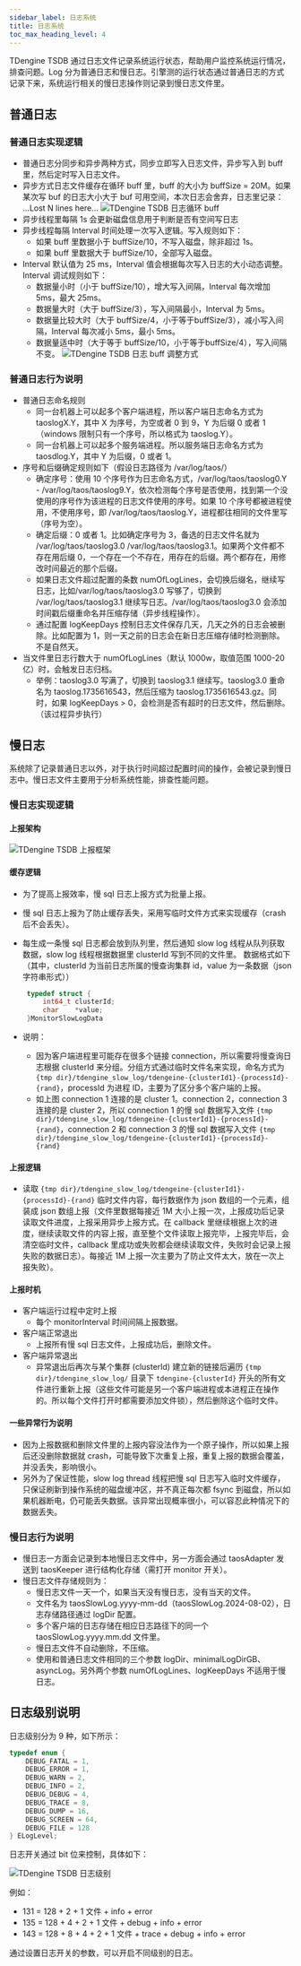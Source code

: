 ```yaml
---
sidebar_label: 日志系统
title: 日志系统
toc_max_heading_level: 4
---
```


TDengine TSDB 通过日志文件记录系统运行状态，帮助用户监控系统运行情况，排查问题。Log 分为普通日志和慢日志。引擎测的运行状态通过普通日志的方式记录下来，系统运行相关的慢日志操作则记录到慢日志文件里。

## 普通日志

### 普通日志实现逻辑

- 普通日志分同步和异步两种方式，同步立即写入日志文件，异步写入到 buff 里，然后定时写入日志文件。
- 异步方式日志文件缓存在循环 buff 里，buff 的大小为 buffSize = 20M。如果某次写 buf 的日志大小大于 buf 可用空间，本次日志会舍弃，日志里记录： ...Lost N lines here...
![TDengine TSDB 日志循环 buff](./normal_log1.png)
- 异步线程里每隔 1s 会更新磁盘信息用于判断是否有空间写日志
- 异步线程每隔 Interval 时间处理一次写入逻辑。写入规则如下：
  - 如果 buff 里数据小于 buffSize/10，不写入磁盘，除非超过 1s。
  - 如果 buff 里数据大于 buffSize/10，全部写入磁盘。
- Interval 默认值为 25 ms，Interval 值会根据每次写入日志的大小动态调整。Interval 调试规则如下：
  - 数据量小时（小于 buffSize/10），增大写入间隔，Interval 每次增加 5ms，最大 25ms。
  - 数据量大时（大于 buffSize/3），写入间隔最小，Interval 为 5ms。
  - 数据量比较大时（大于 buffSize/4，小于等于buffSize/3），减小写入间隔，Interval 每次减小 5ms，最小 5ms。
  - 数据量适中时（大于等于 buffSize/10，小于等于buffSize/4），写入间隔不变。
![TDengine TSDB 日志 buff 调整方式](./normal_log2.png)

### 普通日志行为说明

- 普通日志命名规则
  - 同一台机器上可以起多个客户端进程，所以客户端日志命名方式为 taoslogX.Y，其中 X 为序号，为空或者 0 到 9，Y 为后缀 0 或者 1（windows 限制只有一个序号，所以格式为 taoslog.Y）。
  - 同一台机器上可以起多个服务端进程。所以服务端日志命名方式为 taosdlog.Y，其中 Y 为后缀，0 或者 1。
- 序号和后缀确定规则如下（假设日志路径为 /var/log/taos/）
  - 确定序号：使用 10 个序号作为日志命名方式，/var/log/taos/taoslog0.Y  -  /var/log/taos/taoslog9.Y，依次检测每个序号是否使用，找到第一个没使用的序号作为该进程的日志文件使用的序号。如果 10 个序号都被进程使用，不使用序号，即 /var/log/taos/taoslog.Y，进程都往相同的文件里写（序号为空）。
  - 确定后缀：0 或者 1。比如确定序号为 3，备选的日志文件名就为 /var/log/taos/taoslog3.0 /var/log/taos/taoslog3.1。如果两个文件都不存在用后缀 0，一个存在一个不存在，用存在的后缀。两个都存在，用修改时间最近的那个后缀。
  - 如果日志文件超过配置的条数 numOfLogLines，会切换后缀名，继续写日志，比如/var/log/taos/taoslog3.0 写够了，切换到 /var/log/taos/taoslog3.1 继续写日志。/var/log/taos/taoslog3.0  会添加时间戳后缀重命名并压缩存储（异步线程操作）。
  - 通过配置 logKeepDays 控制日志文件保存几天，几天之外的日志会被删除。比如配置为 1，则一天之前的日志会在新日志压缩存储时检测删除。不是自然天。
- 当文件里日志行数大于 numOfLogLines（默认 1000w，取值范围 1000-20 亿）时，会触发日志归档。
  - 举例：taoslog3.0 写满了，切换到 taoslog3.1 继续写。taoslog3.0 重命名为 taoslog.1735616543，然后压缩为 taoslog.1735616543.gz。同时，如果 logKeepDays > 0，会检测是否有超时的日志文件，然后删除。（该过程异步执行）

## 慢日志

系统除了记录普通日志以外，对于执行时间超过配置时间的操作，会被记录到慢日志中。慢日志文件主要用于分析系统性能，排查性能问题。

### 慢日志实现逻辑

#### 上报架构

![TDengine TSDB 上报框架](./slow_log1.png)

#### 缓存逻辑

- 为了提高上报效率，慢 sql 日志上报方式为批量上报。
- 慢 sql 日志上报为了防止缓存丢失，采用写临时文件方式来实现缓存（crash 后不会丢失）。
- 每生成一条慢 sql 日志都会放到队列里，然后通知 slow log 线程从队列获取数据，slow log 线程根据数据里 clusterId 写到不同的文件里。
   数据格式如下（其中，clusterId 为当前日志所属的慢查询集群 id，value 为一条数据（json 字符串形式））

   ```c
    typedef struct {
        int64_t clusterId;
        char    *value;
    }MonitorSlowLogData
   ```

- 说明：
  - 因为客户端进程里可能存在很多个链接 connection，所以需要将慢查询日志根据 clusterId 来分组。分组方式通过临时文件名来实现，命名方式为 ```{tmp dir}/tdengine_slow_log/tdengeine-{clusterId1}-{processId}-{rand}```，processId 为进程 ID，主要为了区分多个客户端的上报。
  - 如上图 connection 1 连接的是 cluster 1。connection 2，connection 3 连接的是 cluster 2，所以 connection 1 的慢 sql 数据写入文件 ```{tmp dir}/tdengine_slow_log/tdengeine-{clusterId1}-{processId}-{rand}```，connection 2 和 connection 3 的慢 sql 数据写入文件 ```{tmp dir}/tdengine_slow_log/tdengeine-{clusterId1}-{processId}-{rand}```

#### 上报逻辑

- 读取 ```{tmp dir}/tdengine_slow_log/tdengeine-{clusterId1}-{processId}-{rand}``` 临时文件内容，每行数据作为 json 数组的一个元素，组装成 json 数组上报（文件里数据每接近 1M 大小上报一次，上报成功后记录读取文件进度，上报采用异步上报方式。在 callback 里继续根据上次的进度，继续读取文件的内容上报，直至整个文件读取上报完毕，上报完毕后，会清空临时文件，callback 里成功或失败都会继续读取文件，失败时会记录上报失败的数据日志）。每接近 1M 上报一次主要为了防止文件太大，放在一次上报失败）。

#### 上报时机

- 客户端运行过程中定时上报
  - 每个 monitorInterval 时间间隔上报数据。
- 客户端正常退出
  - 上报所有慢 sql 日志文件，上报成功后，删除文件。
- 客户端异常退出
  - 异常退出后再次与某个集群 (clusterId) 建立新的链接后遍历  ```{tmp dir}/tdengine_slow_log/``` 目录下 ```tdengine-{clusterId}``` 开头的所有文件进行重新上报（这些文件可能是另一个客户端进程或本进程正在操作的。所以每个文件打开时都需要添加文件锁），然后删除这个临时文件。

#### 一些异常行为说明

- 因为上报数据和删除文件里的上报内容没法作为一个原子操作，所以如果上报后还没删除数据就 crash，可能导致下次重复上报，重复上报的数据会覆盖，并没丢失，影响很小。
- 另外为了保证性能，slow log thread 线程把慢 sql 日志写入临时文件缓存，只保证刷新到操作系统的磁盘缓冲区，并不真正每次都 fsync 到磁盘，所以如果机器断电，仍可能丢失数据。该异常出现概率很小，可以容忍此种情况下的数据丢失。

### 慢日志行为说明

- 慢日志一方面会记录到本地慢日志文件中，另一方面会通过 taosAdapter 发送到 taosKeeper 进行结构化存储（需打开 monitor 开关）。
- 慢日志文件存储规则为：
  - 慢日志文件一天一个，如果当天没有慢日志，没有当天的文件。
  - 文件名为 taosSlowLog.yyyy-mm-dd（taosSlowLog.2024-08-02），日志存储路径通过 logDir 配置。
  - 多个客户端的日志存储在相应日志路径下的同一个 taosSlowLog.yyyy.mm.dd 文件里。
  - 慢日志文件不自动删除，不压缩。
  - 使用和普通日志文件相同的三个参数 logDir、minimalLogDirGB、asyncLog。另外两个参数 numOfLogLines、logKeepDays 不适用于慢日志。

## 日志级别说明

日志级别分为 9 种，如下所示：

```c
typedef enum {
    DEBUG_FATAL = 1,
    DEBUG_ERROR = 1,
    DEBUG_WARN = 2,
    DEBUG_INFO = 2,
    DEBUG_DEBUG = 4,
    DEBUG_TRACE = 8,
    DEBUG_DUMP = 16,
    DEBUG_SCREEN = 64,
    DEBUG_FILE = 128
} ELogLevel;
```

日志开关通过 bit 位来控制，具体如下：

  ![TDengine TSDB 日志级别](./slow_log2.png)

例如：

- 131 = 128 + 2 + 1                      文件 + info + error
- 135 = 128 + 4 + 2 + 1                  文件 + debug + info + error
- 143 = 128 + 8 + 4 + 2 + 1              文件 + trace + debug + info + error

通过设置日志开关的参数，可以开启不同级别的日志。
